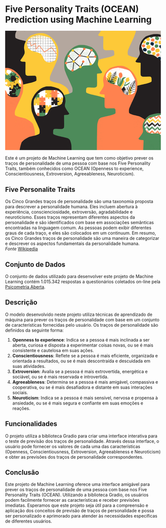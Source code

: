 # Five Personality Traits (OCEAN) Prediction using Machine Learning
![Personalidades](personalidades.png)

Este é um projeto de Machine Learning que tem como objetivo prever os traços de personalidade de uma pessoa com base nos Five Personality Traits, também conhecidos como OCEAN (Openness to experience, Conscientiousness, Extroversion, Agreeableness, Neuroticism).


## Five Personalite Traits

Os Cinco Grandes traços de personalidade são uma taxonomia proposta para descrever a personalidade humana. Eles incluem abertura à experiência, conscienciosidade, extroversão, agradabilidade e neuroticismo. Esses traços representam diferentes aspectos da personalidade e são identificados com base em associações semânticas encontradas na linguagem comum. As pessoas podem exibir diferentes graus de cada traço, e eles são colocados em um continuum. Em resumo, os Cinco Grandes traços de personalidade são uma maneira de categorizar e descrever os aspectos fundamentais da personalidade humana.<br>
*Fonte* [Wikipedia](https://en.wikipedia.org/wiki/Big_Five_personality_traits)
## Conjunto de Dados
O conjunto de dados utilizado para desenvolver este projeto de Machine Learning contém 1.015.342 respostas a questionários coletados on-line pela [Psicometria Aberta](https://openpsychometrics.org/tests/IPIP-BFFM/).

## Descrição
O modelo desenvolvido neste projeto utiliza técnicas de aprendizado de máquina para prever os traços de personalidade com base em um conjunto de características fornecidas pelo usuário. Os traços de personalidade são definidos da seguinte forma:

1. **Openness to experience**: Indica se a pessoa é mais inclinada a ser aberta, curiosa e disposta a experimentar coisas novas, ou se é mais consistente e cautelosa em suas ações.
2. **Conscientiousness**: Reflete se a pessoa é mais eficiente, organizada e orientada a resultados, ou se é mais descontraída e descuidada em suas atividades.
3. **Extroversion**: Avalia se a pessoa é mais extrovertida, energética e sociável, ou se é mais reservada e introvertida.
4. **Agreeableness**: Determina se a pessoa é mais amigável, compassiva e cooperativa, ou se é mais desafiadora e distante em suas interações sociais.
5. **Neuroticism**: Indica se a pessoa é mais sensível, nervosa e propensa à ansiedade, ou se é mais segura e confiante em suas emoções e reações.

## Funcionalidades
O projeto utiliza a biblioteca Gradio para criar uma interface interativa para o teste de previsão dos traços de personalidade. Através dessa interface, o usuário pode fornecer os valores de cada uma das características (Openness, Conscientiousness, Extroversion, Agreeableness e Neuroticism) e obter as previsões dos traços de personalidade correspondentes.

## Conclusão
Este projeto de Machine Learning oferece uma interface amigável para prever os traços de personalidade de uma pessoa com base nos Five Personality Traits (OCEAN). Utilizando a biblioteca Gradio, os usuários podem facilmente fornecer as características e receber previsões imediatas. Esperamos que este projeto seja útil para a compreensão e aplicação dos conceitos de previsão de traços de personalidade e possa ser personalizado e aprimorado para atender às necessidades específicas de diferentes usuários.
